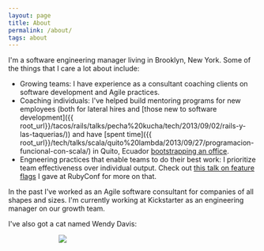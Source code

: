 ```yaml
---
layout: page
title: About
permalink: /about/
tags: about
---
```


I'm a software engineering manager living in Brooklyn, New York. Some of the things that I care a lot about include:

* Growing teams: I have experience as a consultant coaching clients on software development and Agile practices.
* Coaching individuals: I've helped build mentoring programs for new employees (both for lateral hires and [those new to software development]({{ root_url}}/tacos/rails/talks/pecha%20kucha/tech/2013/09/02/rails-y-las-taquerias/)) and have [spent time]({{ root_url}}/tech/talks/scala/quito%20lambda/2013/09/27/programacion-funcional-con-scala/) in Quito, Ecuador [bootstrapping an office]({{root_url}}/team%20dynamics/2014/05/27/pushups).
* Engneering practices that enable teams to do their best work: I prioritize team effectiveness over individual output. Check out [this talk on feature flags]({{root_url}}/ruby/rubyconf/feature%20flags/2016/01/29/a-tale-of-two-feature-flags/) I gave at RubyConf for more on that.

In the past I've worked as an Agile software consultant for companies of all shapes and sizes. I'm currently working at Kickstarter as an engineering manager on our growth team.

I've also got a cat named Wendy Davis:

<img style="display: block; margin: auto; max-width: 300px" src="{{ root_url }}/images/wendy.jpg" />
